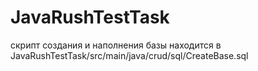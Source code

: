 # JavaRushTestTask
скрипт создания и наполнения базы находится в 
JavaRushTestTask/src/main/java/crud/sql/CreateBase.sql
